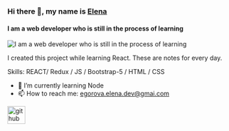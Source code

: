 ### Hi there 👋, my name is <a href="https://gravel-fast-sandpaper.glitch.me/" target="_blank">Elena</a>
#### I am a web developer who is still in the process of learning
![I am a web developer who is still in the process of learning](https://img.freepik.com/free-vector/doctors-personalized-prescriptive-analytics_335657-1882.jpg?w=1380)

I created this project while learning React.  These are notes for every day.

Skills: REACT/ Redux / JS / Bootstrap-5 / HTML / CSS

- 🌱 I’m currently learning Node
- 📫 How to reach me: egorova.elena.dev@gmai.com 


[<img src='https://cdn.jsdelivr.net/npm/simple-icons@3.0.1/icons/github.svg' alt='github' height='40'>](https://github.com/egorovaelena2987)  

